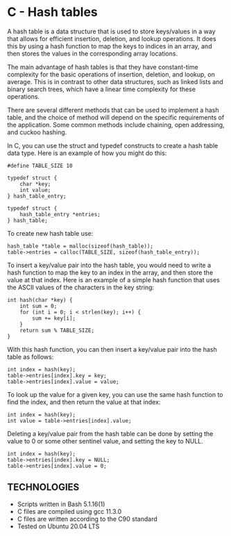 # C - Hash tables

A hash table is a data structure that is used to store keys/values in a way that allows for efficient insertion, deletion, and lookup operations. It does this by using a hash function to map the keys to indices in an array, and then stores the values in the corresponding array locations.

The main advantage of hash tables is that they have constant-time complexity for the basic operations of insertion, deletion, and lookup, on average. This is in contrast to other data structures, such as linked lists and binary search trees, which have a linear time complexity for these operations.

There are several different methods that can be used to implement a hash table, and the choice of method will depend on the specific requirements of the application. Some common methods include chaining, open addressing, and cuckoo hashing.

In C, you can use the struct and typedef constructs to create a hash table data type. Here is an example of how you might do this:

```
#define TABLE_SIZE 10

typedef struct {
    char *key;
    int value;
} hash_table_entry;

typedef struct {
    hash_table_entry *entries;
} hash_table;

```
To create new hash table use:
```
hash_table *table = malloc(sizeof(hash_table));
table->entries = calloc(TABLE_SIZE, sizeof(hash_table_entry));
```
To insert a key/value pair into the hash table, you would need to write a hash function to map the key to an index in the array, and then store the value at that index. Here is an example of a simple hash function that uses the ASCII values of the characters in the key string:
```
int hash(char *key) {
    int sum = 0;
    for (int i = 0; i < strlen(key); i++) {
        sum += key[i];
    }
    return sum % TABLE_SIZE;
}
```
With this hash function, you can then insert a key/value pair into the hash table as follows:

```
int index = hash(key);
table->entries[index].key = key;
table->entries[index].value = value;
```

To look up the value for a given key, you can use the same hash function to find the index, and then return the value at that index:

```
int index = hash(key);
int value = table->entries[index].value;
```
Deleting a key/value pair from the hash table can be done by setting the value to 0 or some other sentinel value, and setting the key to NULL.

```
int index = hash(key);
table->entries[index].key = NULL;
table->entries[index].value = 0;
```
## TECHNOLOGIES
- Scripts written in Bash 5.1.16(1)
- C files are compiled using gcc 11.3.0
- C files are written according to the C90 standard
- Tested on Ubuntu 20.04 LTS 

